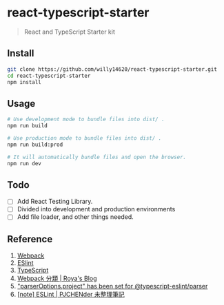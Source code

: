 # react-typescript-starter

> React and TypeScript Starter kit

## Install

```sh
git clone https://github.com/willy14620/react-typescript-starter.git
cd react-typescript-starter
npm install
```

## Usage

```sh
# Use development mode to bundle files into dist/ .
npm run build

# Use production mode to bundle files into dist/ .
npm run build:prod

# It will automatically bundle files and open the browser.
npm run dev
```

## Todo

- [ ] Add React Testing Library.
- [ ] Divided into development and production environments
- [ ] Add file loader, and other things needed.

## Reference

1. [Webpack](https://webpack.js.org/)
2. [ESlint](https://eslint.org/)
3. [TypeScript](https://www.typescriptlang.org/)
4. [Webpack 分類 | Roya's Blog](https://awdr74100.github.io/categories/Webpack/)
5. ["parserOptions.project" has been set for @typescript-eslint/parser](https://stackoverflow.com/questions/58510287/parseroptions-project-has-been-set-for-typescript-eslint-parser)
6. [[note] ESLint | PJCHENder 未整理筆記](https://pjchender.dev/webdev/note-eslint/#typescript)
